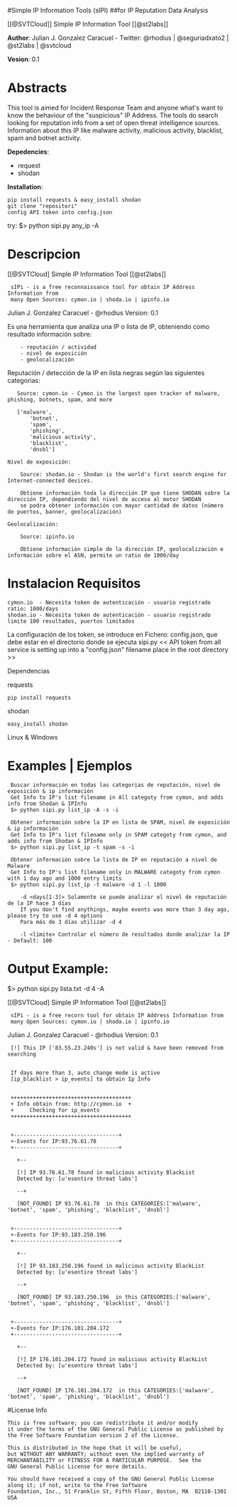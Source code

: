 #Simple IP Information Tools (sIPI) 
##for IP Reputation Data Analysis

[[@SVTCloud]] Simple IP Information Tool [[@st2labs]]

__Author__: Julian J. Gonzalez Caracuel - Twitter: @rhodius | @seguriadxato2 | @st2labs | @svtcloud

__Vesion__: 0.1

# Abstracts

This tool is aimed for Incident Response Team and anyone what's want to know the behaviour of the "suspicious" IP Address.
The tools do search looking for reputation info from a set of open threat intelligence  sources. Information about this IP like malware activity, malicious activity, blacklist, spam and botnet activity.

__Depedencies__:
- request
- shodan

__Installation__:

	pip install requests & easy_install shodan
	git clone "repositori"
	config API token into config.json

try:
$> python sipi.py any_ip -A

# Descripcion
 
 [[@SVTCloud] Simple IP Information Tool [[@st2labs]]

     sIPi - is a free reconnaissance tool for obtain IP Address Information from
     many Open Sources: cymon.io | shoda.io | ipinfo.io

   Julian J. Gonzalez Caracuel - @rhodius
   Version: 0.1
 
   Es una herramienta que analiza una IP o lista de IP, obteniendo como resultado información sobre:

		- reputación / actividad
		- nivel de exposición 
		- geolocalización
   
   Reputación / detección de la IP en lista negras según las siguientes categorias:
    
	   Source: cymon.io - Cymon is the largest open tracker of malware, phishing, botnets, spam, and more
	   
	   ['malware',
		   'botnet',
		   'spam',
		   'phishing',
		   'malicious activity',
		   'blacklist',
		   'dnsbl']

	Nivel de exposición:
	
		Source: shodan.io - Shodan is the world's first search engine for Internet-connected devices.
		
		Obtiene información toda la dirección IP que tiene SHODAN sobre la dirección IP, dependiendo del nivel de acceso al motor SHODAN 
		se podra obtener información con mayor cantidad de datos (número de puertos, banner, geolocalización)
		
	Geolocalización:
	
		Source: ipinfo.io
		
		Obtiene información simple de la dirección IP, geolocalización e información sobre el ASN, permite un ratio de 1000/day

# Instalacion Requisitos
 
	cymon.io  - Necesita token de autenticación - usuario registrado ratio: 1000/days
	shodan.io - Necesita token de autenticación - usuario registrado limite 100 resultados, puertos limitados
	
   La configuración de los token, se introduce en Fichero: config.json, que debe estar en el directorio donde se ejecuta sipi.py
   << API token from all service is setting up into a "config.json" filename place in the root directory >>

 Dependencias
   
   requests
   
	pip install requests
   
   shodan
   
	easy_install shodan

   Linux & Windows
 

 
# Examples | Ejemplos
  
	 Buscar información en todas las categorias de reputación, nivel de exposición & ip información
	 Get Info to IP's list filename in All categoty from cymon, and adds info from Shodan & IPInfo
	 $> python sipi.py list_ip -A -s -i

	 Obtener información sobre la IP en lista de SPAM, nivel de exposición & ip información
	 Get Info to IP's list filename only in SPAM categoty from cymon, and adds info from Shodan & IPInfo
	 $> python sipi.py list_ip -t spam -s -i
	 
	 Obtener información sobre la lista de IP en reputación a nivel de Malware
	 Get Info to IP's list filename only in MALWARE categoty from cymon with 1 day ago and 1000 entry limits
	 $> python sipi.py list_ip -t malware -d 1 -l 1000
	 
		-d <days[1-3]> Solamente se puede analizar el nivel de reputación de la IP hace 3 días
		If you don't find anythings, maybe events was more than 3 day ago, please try to use -d 4 options
		Para más de 3 días utilizar -d 4
		
		-l <limite> Controlar el número de resultados donde analizar la IP - Default: 100
		
# Output Example:
 
 $> python sipi.py lista.txt -d 4 -A
 
   [[@SVTCloud] Simple IP Information Tool [[@st2labs]]
    
     sIPi - is a free recorn tool for obtain IP Address Information from
     many Open Sources: cymon.io | shoda.io | ipinfo.io

   Julian J. Gonzalez Caracuel - @rhodius
   Version: 0.1

     [!] This IP ['83.55.23.240s'] is not valid & have been removed from searching
   
   
     If days more than 3, auto change mode is active
     [ip_blacklist > ip_events] to obtain Ip Info
   
   
     ++++++++++++++++++++++++++++++++++++++
     + Info obtain from: http://cymon.io  +
     +     Checking for ip_events
     ++++++++++++++++++++++++++++++++++++++
   
   
     +---------------------------------+
     +-Events for IP:93.76.61.78
     +---------------------------------+
   
       +--
   
       [!] IP 93.76.61.78 found in malicious activity BlackList
       Detected by: [u'esentire threat labs']
   
       --+
   
       [NOT_FOUND] IP 93.76.61.78  in this CATEGORIES:['malware', 'botnet', 'spam', 'phishing', 'blacklist', 'dnsbl']
   
   
     +---------------------------------+
     +-Events for IP:93.183.250.196
     +---------------------------------+
   
       +--
   
       [!] IP 93.183.250.196 found in malicious activity BlackList
       Detected by: [u'esentire threat labs']
   
       --+
   
       [NOT_FOUND] IP 93.183.250.196  in this CATEGORIES:['malware', 'botnet', 'spam', 'phishing', 'blacklist', 'dnsbl']
   
   
     +---------------------------------+
     +-Events for IP:176.101.204.172
     +---------------------------------+
   
       +--
   
       [!] IP 176.101.204.172 found in malicious activity BlackList
       Detected by: [u'esentire threat labs']
   
       --+
   
       [NOT_FOUND] IP 176.101.204.172  in this CATEGORIES:['malware', 'botnet', 'spam', 'phishing', 'blacklist', 'dnsbl']
   
#License Info

	This is free software; you can redistribute it and/or modify
	it under the terms of the GNU General Public License as published by
	the Free Software Foundation version 2 of the License.
	
	This is distributed in the hope that it will be useful,
	but WITHOUT ANY WARRANTY; without even the implied warranty of
	MERCHANTABILITY or FITNESS FOR A PARTICULAR PURPOSE.  See the
	GNU General Public License for more details.
	
	You should have received a copy of the GNU General Public License
	along it; if not, write to the Free Software
	Foundation, Inc., 51 Franklin St, Fifth Floor, Boston, MA  02110-1301  USA

